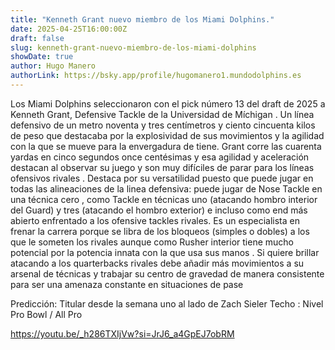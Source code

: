 ```yaml
---
title: "Kenneth Grant nuevo miembro de los Miami Dolphins."
date: 2025-04-25T16:00:00Z
draft: false
slug: kenneth-grant-nuevo-miembro-de-los-miami-dolphins
showDate: true
author: Hugo Manero
authorLink: https://bsky.app/profile/hugomanero1.mundodolphins.es
---
```


Los Miami Dolphins seleccionaron con el pick número 13 del draft de 2025 a Kenneth Grant, Defensive Tackle de la Universidad de Míchigan .
Un línea defensivo de un metro noventa y tres centímetros y ciento cincuenta kilos de peso que destacaba por la explosividad de sus movimientos y la agilidad con la que se mueve para la envergadura de tiene. Grant corre las cuarenta yardas en cinco segundos once centésimas y esa agilidad y aceleración destacan al observar su juego y  son muy difíciles de parar para los líneas ofensivos rivales .
Destaca por su versatilidad puesto que puede jugar en todas las alineaciones de la linea defensiva: puede jugar de Nose Tackle en una técnica cero , como Tackle en técnicas uno (atacando hombro interior del Guard) y tres (atacando el hombro exterior) e incluso como end más abierto enfrentado a los ofensive tackles rivales.
Es un especialista en frenar la carrera porque se libra de los bloqueos (simples o dobles) a los que le someten los rivales  aunque como Rusher interior tiene mucho potencial por la potencia innata con la que usa sus manos . Si quiere brillar atacando a los quarterbacks rivales debe añadir más movimientos a su arsenal de técnicas y trabajar su centro de gravedad de manera consistente para ser una amenaza constante en situaciones de pase 

Predicción: Titular desde la semana uno al lado de Zach Sieler
Techo : Nivel Pro Bowl / All Pro

https://youtu.be/_h286TXIjVw?si=JrJ6_a4GpEJ7obRM